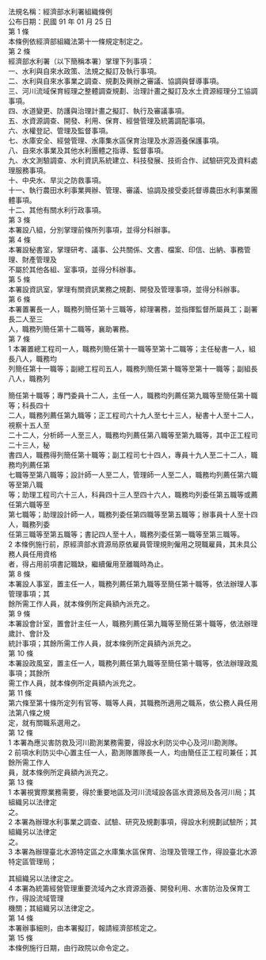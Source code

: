 法規名稱：經濟部水利署組織條例  
公布日期：民國 91 年 01 月 25 日  
第 1 條  
本條例依經濟部組織法第十一條規定制定之。  
第 2 條  
經濟部水利署（以下簡稱本署）掌理下列事項：  
一、水利與自來水政策、法規之擬訂及執行事項。  
二、水利與自來水事業之調查、規劃及興辦之審議、協調與督導事項。  
三、河川流域保育經理之整體調查規劃、治理計畫之擬訂及水土資源經理分工協調事項。  
四、水道變更、防護與治理計畫之擬訂、執行及審議事項。  
五、水資源調查、開發、利用、保育、經營管理及統籌調配事項。  
六、水權登記、管理及監督事項。  
七、水庫安全、經營管理、水庫集水區保育治理及水源涵養保護事項。  
八、自來水事業及其他水利團體之指導、監督事項。  
九、水文測驗調查、水利資訊系統建立、科技發展、技術合作、試驗研究及資料處理服務事項。  
十、中央水、旱災之防救事項。  
十一、執行農田水利事業興辦、管理、審議、協調及接受委託督導農田水利事業團體事項。  
十二、其他有關水利行政事項。  
第 3 條  
本署設八組，分別掌理前條所列事項，並得分科辦事。  
第 4 條  
本署設秘書室，掌理研考、議事、公共關係、文書、檔案、印信、出納、事務管理、財產管理及  
不屬於其他各組、室事項，並得分科辦事。  
第 5 條  
本署設資訊室，掌理有關資訊業務之規劃、開發及管理事項，並得分科辦事。  
第 6 條  
本署置署長一人，職務列簡任第十三職等，綜理署務，並指揮監督所屬員工；副署長二人至三  
人，職務列簡任第十二職等，襄助署務。  
第 7 條  
1 本署置總工程司一人，職務列簡任第十一職等至第十二職等；主任秘書一人，組長八人，職務均  
列簡任第十一職等；副總工程司五人，職務列簡任第十職等至第十一職等；副組長八人，職務列  


簡任第十職等；專門委員十二人，主任一人，職務均列薦任第九職等至簡任第十職等；科長四十  
二人，職務列薦任第九職等；正工程司六十九人至七十三人，秘書十人至十二人，視察十五人至  
二十二人，分析師一人至三人，職務均列薦任第八職等至第九職等，其中正工程司二十三人，秘  
書四人，職務得列簡任第十職等；副工程司七十四人，專員十九人至二十二人，職務均列薦任第  
七職等至第八職等；設計師一人至二人，管理師一人至二人，職務均列薦任第六職等至第八職  
等；助理工程司六十三人，科員四十三人至四十六人，職務均列委任第五職等或薦任第六職等至  
第七職等；助理設計師一人，職務列委任第四職等至第五職等；辦事員十人至十四人，職務列委  
任第三職等至第五職等；書記四人至十人，職務列委任第一職等至第三職等。  
2 本條例施行前，原經濟部水資源局原依雇員管理規則僱用之現職雇員，其未具公務人員任用資格  
者，得占用前項書記職缺，繼續僱用至離職時為止。  
第 8 條  
本署設人事室，置主任一人，職務列薦任第九職等至簡任第十職等，依法辦理人事管理事項；其  
餘所需工作人員，就本條例所定員額內派充之。  
第 9 條  
本署設會計室，置會計主任一人，職務列薦任第九職等至簡任第十職等，依法辦理歲計、會計及  
統計事項；其餘所需工作人員，就本條例所定員額內派充之。  
第 10 條  
本署設政風室，置主任一人，職務列薦任第九職等至簡任第十職等，依法辦理政風事項；其餘所  
需工作人員，就本條例所定員額內派充之。  
第 11 條  
第六條至第十條所定列有官等、職等人員，其職務所適用之職系，依公務人員任用法第八條之規  
定，就有關職系選用之。  
第 12 條  
1 本署為應災害防救及河川勘測業務需要，得設水利防災中心及河川勘測隊。  
2 前項水利防災中心置主任一人，勘測隊置隊長一人，均由簡任正工程司兼任；其餘所需工作人  
員，就本條例所定員額內派充之。  
第 13 條  
1 本署視實際業務需要，得於重要地區及河川流域設各區水資源局及各河川局；其組織另以法律定  
之。  
2 本署為辦理水利事業之調查、試驗、研究及規劃事項，得設水利規劃試驗所；其組織另以法律定  
之。  
3 本署為辦理臺北水源特定區之水庫集水區保育、治理及管理工作，得設臺北水源特定區管理局；  


其組織另以法律定之。  
4 本署為統籌經營管理重要流域內之水資源涵養、開發利用、水害防治及保育工作，得設流域管理  
機關；其組織另以法律定之。  
第 14 條  
本署辦事細則，由本署擬訂，報請經濟部核定之。  
第 15 條  
本條例施行日期，由行政院以命令定之。  


